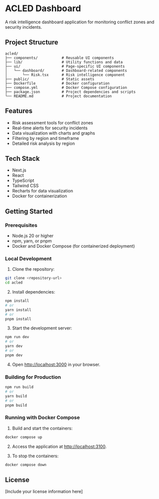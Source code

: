 # ACLED Dashboard

A risk intelligence dashboard application for monitoring conflict zones and security incidents.

## Project Structure

```
acled/
├── components/           # Reusable UI components
├── lib/                  # Utility functions and data
├── ui/                   # Page-specific UI components
│   └── dashboard/        # Dashboard-related components
│       └── Risk.tsx      # Risk intelligence component
├── public/               # Static assets
├── Dockerfile            # Docker configuration
├── compose.yml           # Docker Compose configuration
├── package.json          # Project dependencies and scripts
└── README.md             # Project documentation
```

## Features

- Risk assessment tools for conflict zones
- Real-time alerts for security incidents
- Data visualization with charts and graphs
- Filtering by region and timeframe
- Detailed risk analysis by region

## Tech Stack

- Next.js
- React
- TypeScript
- Tailwind CSS
- Recharts for data visualization
- Docker for containerization

## Getting Started

### Prerequisites

- Node.js 20 or higher
- npm, yarn, or pnpm
- Docker and Docker Compose (for containerized deployment)

### Local Development

1. Clone the repository:

```bash
git clone <repository-url>
cd acled
```

2. Install dependencies:

```bash
npm install
# or
yarn install
# or
pnpm install
```

3. Start the development server:

```bash
npm run dev
# or
yarn dev
# or
pnpm dev
```

4. Open [http://localhost:3000](http://localhost:3000) in your browser.

### Building for Production

```bash
npm run build
# or
yarn build
# or
pnpm build
```

### Running with Docker Compose

1. Build and start the containers:

```bash
docker compose up
```

2. Access the application at [http://localhost:3100](http://localhost:3100).

3. To stop the containers:

```bash
docker compose down
```

## License

[Include your license information here]
